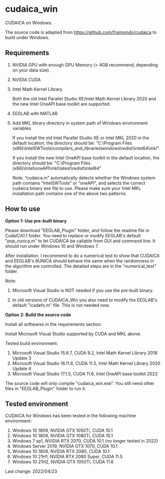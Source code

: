 # cudaica_win
CUDAICA on Windows.

The source code is adapted from <https://github.com/fraimondo/cudaica> to build under Windows.

## Requirements

1. NVIDIA GPU with enough GPU Memory (> 4GB recommend, depending on your data size).

2. NVIDIA CUDA

3. Intel Math Kernel Library
   
   Both the old Intel Parallel Studio XE/Intel Math Kernel Library 2020 and the new Intel OneAPI base toolkit are supported.

4. EEGLAB with MATLAB

5. Add MKL library directory in system path of Windows environment variables. 

   If you install the old Intel Parallel Studio XE or Intel MKL 2020 in the default location, the directory should be: “C:\Program Files (x86)\IntelSWTools\compilers_and_libraries\windows\redist\intel64\mkl”.
   
   If you install the new Intel OneAPI base toolkit in the default location, the directory should be: "C:\Program Files (x86)\Intel\oneAPI\mkl\latest\redist\intel64"
   
   Note: “cudaica.m” automatically detects whether the Windows system path contains “IntelSWTools” or “oneAPI”, and selects the correct cudaica binary exe file to use. Please make sure your Intel MKL installation path contains one of the above two patterns.


## How to use

**Option 1: Use pre-built binary**

Please download "EEGLAB_Plugin" folder, and follow the readme file in CudaICA1.1 folder. You need to replace or modify EEGLAB's default "pop_runica,m" to let CUDAICA be callable from GUI and command line. It should run under Windows 10 and Windows 7.

After installation, I recommend to do a numerical test to show that CUDAICA and EEGLAB's RUNICA should behave the same when the randomness in the algorithm are controlled. The detailed steps are in the "numerical_test" folder.

Note: 

1. Microsoft Visual Studio is NOT needed if you use the pre-built binary. 

2. In old versions of CUDAICA_Win you also need to modify the EEGLAB's default "icadefs.m" file. This is not needed now.

**Option 2: Build the source code**

Install all softwares in the requirements section.

Install Microsoft Visual Studio supported by CUDA and MKL above.

Tested build environment:
1. Microsoft Visual Studio 15.6.7,  CUDA 9.2,  Intel Math Kernel Library 2018 Update 3
2. Microsoft Visual Studio 16.11.6, CUDA 11.5, Intel Math Kernel Library 2020 Update 4
3. Microsoft Visual Studio 17.1.5,  CUDA 11.6, Intel OneAPI base toolkit 2022

The source code will only compile "cudaica_win.exe". You still need other files in "EEGLAB_Plugin" folder to run it.

## Tested environment

CUDAICA for Windows has been tested in the following machine environment:

1. Windows 10 1809, NVIDIA GTX 1050Ti, CUDA 10.1
2. Windows 10 1809, NVIDIA GTX 1080Ti, CUDA 10.1
3. Windows 7 sp1, NVIDIA RTX 2070, CUDA 10.1 (no longer tested in 2022)
4. Windows Server 2019, NVIDIA GTX 1070, CUDA 10.1
5. Windows 10 1809, NVIDIA RTX 2080, CUDA 10.1
6. Windows 10 21H1, NVIDIA RTX 2080 Super, CUDA 11.5
7. Windows 10 21H2, NVIDIA GTX 1050Ti, CUDA 11.6

Last change: 2022/04/23
